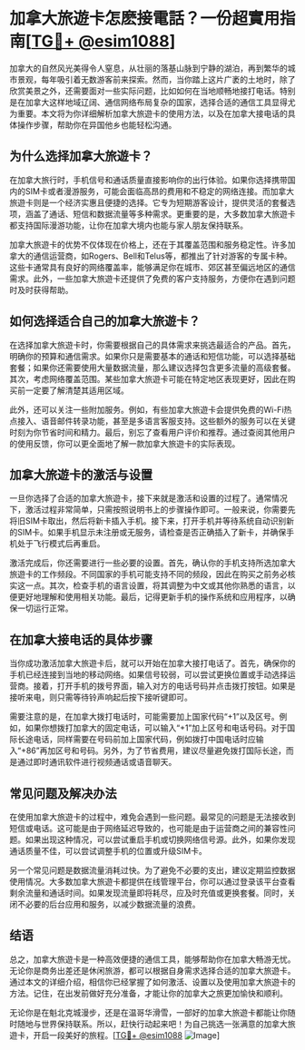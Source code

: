 # 加拿大旅遊卡怎麽接電話？一份超實用指南[[TG💪+ @esim1088](https://t.me/s/esim1088)]

加拿大的自然风光美得令人窒息，从壮丽的落基山脉到宁静的湖泊，再到繁华的城市景观，每年吸引着无数游客前来探索。然而，当你踏上这片广袤的土地时，除了欣赏美景之外，还需要面对一些实际问题，比如如何在当地顺畅地接打电话。特别是在加拿大这样地域辽阔、通信网络布局复杂的国家，选择合适的通信工具显得尤为重要。本文将为你详细解析加拿大旅遊卡的使用方法，以及在加拿大接电话的具体操作步骤，帮助你在异国他乡也能轻松沟通。

## 为什么选择加拿大旅遊卡？

在加拿大旅行时，手机信号和通话质量直接影响你的出行体验。如果你选择携带国内的SIM卡或者漫游服务，可能会面临高昂的费用和不稳定的网络连接。而加拿大旅遊卡则是一个经济实惠且便捷的选择。它专为短期游客设计，提供灵活的套餐选项，涵盖了通话、短信和数据流量等多种需求。更重要的是，大多数加拿大旅遊卡都支持国际漫游功能，让你在加拿大境内也能与家人朋友保持联系。

加拿大旅遊卡的优势不仅体现在价格上，还在于其覆盖范围和服务稳定性。许多加拿大的通信运营商，如Rogers、Bell和Telus等，都推出了针对游客的专属卡种。这些卡通常具有良好的网络覆盖率，能够满足你在城市、郊区甚至偏远地区的通信需求。此外，一些加拿大旅遊卡还提供了免费的客户支持服务，方便你在遇到问题时及时获得帮助。

## 如何选择适合自己的加拿大旅遊卡？

在选择加拿大旅遊卡时，你需要根据自己的具体需求来挑选最适合的产品。首先，明确你的预算和通信需求。如果你只是需要基本的通话和短信功能，可以选择基础套餐；如果你还需要使用大量数据流量，那么建议选择包含更多流量的高级套餐。其次，考虑网络覆盖范围。某些加拿大旅遊卡可能在特定地区表现更好，因此在购买前一定要了解清楚其适用区域。

此外，还可以关注一些附加服务。例如，有些加拿大旅遊卡会提供免费的Wi-Fi热点接入、语音邮件转录功能，甚至是多语言客服支持。这些额外的服务可以在关键时刻为你节省时间和精力。最后，别忘了查看用户评价和推荐。通过查阅其他用户的使用反馈，你可以更全面地了解一款加拿大旅遊卡的实际表现。

## 加拿大旅遊卡的激活与设置

一旦你选择了合适的加拿大旅遊卡，接下来就是激活和设置的过程了。通常情况下，激活过程非常简单，只需按照说明书上的步骤操作即可。一般来说，你需要先将旧SIM卡取出，然后将新卡插入手机。接下来，打开手机并等待系统自动识别新的SIM卡。如果手机显示未注册或无服务，请检查是否正确插入了新卡，并确保手机处于飞行模式后再重启。

激活完成后，你还需要进行一些必要的设置。首先，确认你的手机支持所选加拿大旅遊卡的工作频段。不同国家的手机可能支持不同的频段，因此在购买之前务必核实这一点。其次，检查手机的语言设置，将其调整为中文或其他你熟悉的语言，以便更好地理解和使用相关功能。最后，记得更新手机的操作系统和应用程序，以确保一切运行正常。

## 在加拿大接电话的具体步骤

当你成功激活加拿大旅遊卡后，就可以开始在加拿大接打电话了。首先，确保你的手机已经连接到当地的移动网络。如果信号较弱，可以尝试更换位置或手动选择运营商。接着，打开手机的拨号界面，输入对方的电话号码并点击拨打按钮。如果是接听来电，则只需等待铃声响起后按下接听键即可。

需要注意的是，在加拿大拨打电话时，可能需要加上国家代码“+1”以及区号。例如，如果你想拨打加拿大的固定电话，可以输入“+1”加上区号和电话号码。对于国际长途电话，同样需要在号码前加上国家代码，例如拨打中国电话时应输入“+86”再加区号和号码。另外，为了节省费用，建议尽量避免拨打国际长途，而是通过即时通讯软件进行视频通话或语音聊天。

## 常见问题及解决办法

在使用加拿大旅遊卡的过程中，难免会遇到一些问题。最常见的问题是无法接收到短信或电话。这可能是由于网络延迟导致的，也可能是由于运营商之间的兼容性问题。如果出现这种情况，可以尝试重启手机或切换网络信号源。此外，如果你发现通话质量不佳，可以尝试调整手机的位置或升级SIM卡。

另一个常见问题是数据流量消耗过快。为了避免不必要的支出，建议定期监控数据使用情况。大多数加拿大旅遊卡都提供在线管理平台，你可以通过登录该平台查看剩余流量和通话时间。如果发现流量即将耗尽，应及时充值或更换套餐。同时，关闭不必要的后台应用和服务，以减少数据流量的浪费。

## 结语

总之，加拿大旅遊卡是一种高效便捷的通信工具，能够帮助你在加拿大畅游无忧。无论你是商务出差还是休闲旅游，都可以根据自身需求选择合适的加拿大旅遊卡。通过本文的详细介绍，相信你已经掌握了如何激活、设置以及使用加拿大旅遊卡的方法。记住，在出发前做好充分准备，才能让你的加拿大之旅更加愉快和顺利。

无论你是在魁北克城漫步，还是在温哥华滑雪，一部好的加拿大旅遊卡都能让你随时随地与世界保持联系。所以，赶快行动起来吧！为自己挑选一张满意的加拿大旅遊卡，开启一段美好的旅程。[[TG💪+ @esim1088](https://t.me/s/esim1088) ![Image](https://i.postimg.cc/4NQfJmqS/Snipaste-2025-05-13-00-14-12.png)]